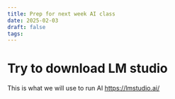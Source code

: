 ```yaml
---
title: Prep for next week AI class
date: 2025-02-03
draft: false
tags:
---
```

# Try to download LM studio

This is what we will use to run AI
https://lmstudio.ai/


